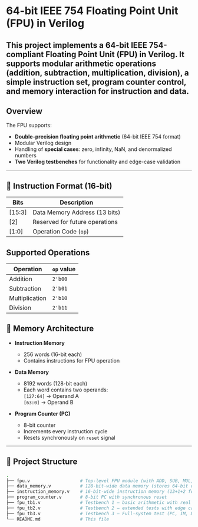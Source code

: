 # 64-bit IEEE 754 Floating Point Unit (FPU) in Verilog

This project implements a **64-bit IEEE 754-compliant Floating Point Unit (FPU)** in Verilog. It supports modular arithmetic operations (addition, subtraction, multiplication, division), a simple instruction set, program counter control, and memory interaction for instruction and data.
---

## Overview

The FPU supports:
- **Double-precision floating point arithmetic** (64-bit IEEE 754 format)
- Modular Verilog design
- Handling of **special cases**: zero, infinity, NaN, and denormalized numbers
- **Two Verilog testbenches** for functionality and edge-case validation

---

## 🧠 Instruction Format (16-bit)

| Bits      | Description                          |
|-----------|--------------------------------------|
| [15:3]    | Data Memory Address (13 bits)        |
| [2]       | Reserved for future operations       |
| [1:0]     | Operation Code (`op`)                |

## Supported Operations

| Operation      | `op` value |
|----------------|------------|
| Addition       | `2'b00`    |
| Subtraction    | `2'b01`    |
| Multiplication | `2'b10`    |
| Division       | `2'b11`    |

## 🧱 Memory Architecture

- **Instruction Memory**  
  - 256 words (16-bit each)
  - Contains instructions for FPU operation

- **Data Memory**  
  - 8192 words (128-bit each)
  - Each word contains two operands:  
    `[127:64]` → Operand A  
    `[63:0]`   → Operand B

- **Program Counter (PC)**  
  - 8-bit counter  
  - Increments every instruction cycle  
  - Resets synchronously on `reset` signal

---

## 📁 Project Structure

```bash
.
├── fpu.v                   # Top-level FPU module (with ADD, SUB, MUL, DIV logic)
├── data_memory.v           # 128-bit-wide data memory (stores 64-bit operand pairs)
├── instruction_memory.v    # 16-bit-wide instruction memory (13+1+2 format)
├── program_counter.v       # 8-bit PC with synchronous reset
├── fpu_tb1.v               # Testbench 1 – basic arithmetic with real output
├── fpu_tb2.v               # Testbench 2 – extended tests with edge cases
├── fpu_tb3.v               # Testbench 3 – Full-system test (PC, IM, DM + FPU)
└── README.md               # This file
